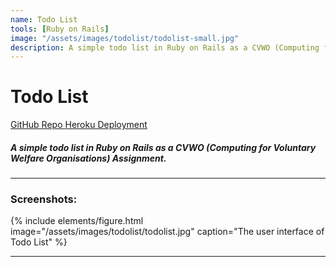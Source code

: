 ```yaml
---
name: Todo List
tools: [Ruby on Rails]
image: "/assets/images/todolist/todolist-small.jpg"
description: A simple todo list in Ruby on Rails as a CVWO (Computing for Voluntary Welfare Organisations) Assignment.
---
```


# Todo List

<div class="mt-3 mb-3">
  <a href="https://github.com/jon-chua/cvwo-todo" class="btn btn-primary px-3" role="button">
    <i class="fab fa-github"></i> GitHub Repo
  </a>
  <a href="https://enigmatic-hamlet-31284.herokuapp.com" class="btn btn-primary px-3" role="button">
    <i class="fab fa-connectdevelop"></i> Heroku Deployment
  </a>
</div>

##### A simple todo list in Ruby on Rails as a CVWO (Computing for Voluntary Welfare Organisations) Assignment.

---

### Screenshots:

{% include elements/figure.html image="/assets/images/todolist/todolist.jpg" caption="The user interface of Todo List" %}

---
